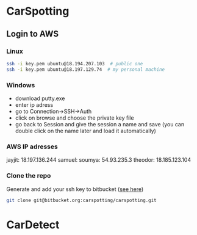 # CarSpotting


## Login to AWS

### Linux

```bash
ssh -i key.pem ubuntu@18.194.207.103  # public one
ssh -i key.pem ubuntu@18.197.129.74  # my personal machine
```

### Windows

* download putty.exe
* enter ip adress
* go to Connection->SSH->Auth
* click on browse and choose the private key file
* go back to Session and give the session a name and save (you can double click on the name later and load it automatically)

### AWS IP adresses
jayjit: 18.197.136.244
samuel: 
soumya: 54.93.235.3
theodor: 18.185.123.104

### Clone the repo
Generate and add your ssh key to bitbucket ([see here](https://confluence.atlassian.com/bitbucket/set-up-an-ssh-key-728138079.html))
```bash
git clone git@bitbucket.org:carspotting/carspotting.git
```

# CarDetect
